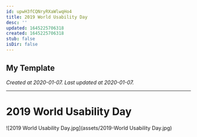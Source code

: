 ```yaml
---
id: upwH3fCQNryRXaWlwqHo4
title: 2019 World Usability Day
desc: ''
updated: 1645225706318
created: 1645225706318
stub: false
isDir: false
---
```

My Template
---

_Created at 2020-01-07._
_Last updated at 2020-01-07._




---

# 2019 World Usability Day


![2019 World Usability Day.jpg](assets/2019-World Usability Day.jpg)

